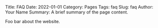 Title: FAQ
Date: 2022-01-01
Category: Pages
Tags: faq
Slug: faq
Author: Your Name
Summary: A brief summary of the page content.

Foo bar about the website.